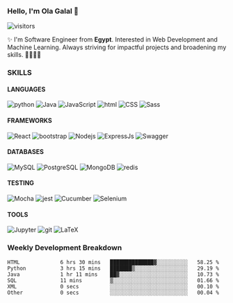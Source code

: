 ### Hello, I'm Ola Galal 👋

![visitors](https://visitor-badge.glitch.me/badge?page_id=olagalal.olagalal)

<p>✨ I'm Software Engineer from <b>Egypt</b>. Interested in Web Development and Machine Learning. Always striving for impactful projects and broadening my skills. 🚀👩🏻‍💻</p>

<h3>SKILLS</h3>
<h4>LANGUAGES</h4>
<p>
  <img alt="python" src="https://img.shields.io/badge/-Python-FFD43B?style=flat-square&logo=python&logoColor=white" />
  <img alt="Java" src="https://img.shields.io/badge/-Java-ED8B00?style=flat-square&logo=openjdk&logoColor=white" />  
  <img alt="JavaScript" src="https://img.shields.io/badge/-JavaScript-F7DF1E?style=flat-square&logo=JavaScript&logoColor=white" />
  <img alt="html" src="https://img.shields.io/badge/-HTML5-E34F26?style=flat-square&logo=html5&logoColor=white" />  
  <img alt="CSS" src="https://img.shields.io/badge/-CSS-1572B6?style=flat-square&logo=css3&logoColor=white" />
  <img alt="Sass" src="https://img.shields.io/badge/-Sass-CC6699?style=flat-square&logo=Sass&logoColor=white" /> 
</p>

<h4>FRAMEWORKS</h4>
<p>
  <img alt="React" src="https://img.shields.io/badge/-React-45b8d8?style=flat-square&logo=react&logoColor=white" />
  <img alt="bootstrap" src="https://img.shields.io/badge/-bootstrap-563D7C?style=flat-square&logo=Bootstrap&logoColor=white" />
  <img alt="Nodejs" src="https://img.shields.io/badge/-Nodejs-43853d?style=flat-square&logo=Node.js&logoColor=white" />
  <img alt="ExpressJs" src="https://img.shields.io/badge/-Express-000000?style=flat-square&logo=Express&logoColor=white" />
  <img alt="Swagger" src="https://img.shields.io/badge/-Swagger-85EA2D?style=flat-square&logo=Swagger&logoColor=white" />
</p>

<h4>DATABASES</h4>
<p>
  <img alt="MySQL" src="https://img.shields.io/badge/-MySQL-4479A1?style=flat-square&logo=MySQL&logoColor=white" />
  <img alt="PostgreSQL" src="https://img.shields.io/badge/-PostgreSQL-4169E1?style=flat-square&logo=PostgreSQL&logoColor=white" /> 
  <img alt="MongoDB" src="https://img.shields.io/badge/-MongoDB-13aa52?style=flat-square&logo=mongodb&logoColor=white" />
  <img alt="redis" src="https://img.shields.io/badge/-redis-CC0000?style=flat-square&logo=redis&logoColor=white" />
</p>

<h4>TESTING</h4>
<p>
  <img alt="Mocha" src="https://img.shields.io/badge/-Mocha-8D6748?style=flat-square&logo=Mocha&logoColor=white" />
  <img alt="jest" src="https://img.shields.io/badge/-jest-C21325?style=flat-square&logo=jest&logoColor=white" />
  <img alt="Cucumber" src="https://img.shields.io/badge/-Cucumber-23D96C?style=flat-square&logo=Cucumber&logoColor=white" />
  <img alt="Selenium" src="https://img.shields.io/badge/-Selenium-43B02A?style=flat-square&logo=Selenium&logoColor=white" />
</p>

<h4>TOOLS</h4>
<p>
  <img alt="Jupyter" src="https://img.shields.io/badge/-Jupyter-F37626?style=flat-square&logo=Jupyter&logoColor=white" />
  <img alt="git" src="https://img.shields.io/badge/-Git-F05032?style=flat-square&logo=git&logoColor=white" />
  <img alt="LaTeX" src="https://img.shields.io/badge/-LaTeX-008080?style=flat-square&logo=LaTeX&logoColor=white" />  
</p>

<h3>Weekly Development Breakdown</h3>

<!--START_SECTION:waka-->

```text
HTML             6 hrs 30 mins   ██████████████▓░░░░░░░░░░   58.25 %
Python           3 hrs 15 mins   ███████▒░░░░░░░░░░░░░░░░░   29.19 %
Java             1 hr 11 mins    ██▓░░░░░░░░░░░░░░░░░░░░░░   10.73 %
SQL              11 mins         ▒░░░░░░░░░░░░░░░░░░░░░░░░   01.66 %
XML              0 secs          ░░░░░░░░░░░░░░░░░░░░░░░░░   00.10 %
Other            0 secs          ░░░░░░░░░░░░░░░░░░░░░░░░░   00.04 %
```

<!--END_SECTION:waka-->

